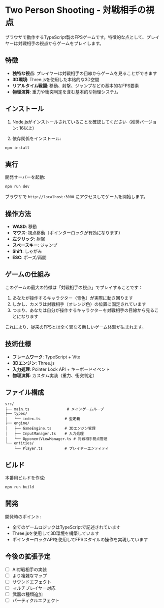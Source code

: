 # Two Person Shooting - 対戦相手の視点

ブラウザで動作するTypeScript製のFPSゲームです。特徴的な点として、プレイヤーは対戦相手の視点からゲームをプレイします。

## 特徴

- **独特な視点**: プレイヤーは対戦相手の目線からゲームを見ることができます
- **3D環境**: Three.jsを使用した本格的な3D空間
- **リアルタイム戦闘**: 移動、射撃、ジャンプなどの基本的なFPS要素
- **物理演算**: 重力や衝突判定を含む基本的な物理システム

## インストール

1. Node.jsがインストールされていることを確認してください（推奨バージョン: 16以上）

2. 依存関係をインストール:
```bash
npm install
```

## 実行

開発サーバーを起動:
```bash
npm run dev
```

ブラウザで `http://localhost:3000` にアクセスしてゲームを開始します。

## 操作方法

- **WASD**: 移動
- **マウス**: 視点移動（ポインターロックが有効になります）
- **左クリック**: 射撃
- **スペースキー**: ジャンプ
- **Shift**: しゃがみ
- **ESC**: ポーズ/再開

## ゲームの仕組み

このゲームの最大の特徴は「対戦相手の視点」でプレイすることです：

1. あなたが操作するキャラクター（青色）が実際に動き回ります
2. しかし、カメラは対戦相手（オレンジ色）の位置に固定されています
3. つまり、あなたは自分が操作するキャラクターを対戦相手の目線から見ることになります

これにより、従来のFPSとは全く異なる新しいゲーム体験が生まれます。

## 技術仕様

- **フレームワーク**: TypeScript + Vite
- **3Dエンジン**: Three.js
- **入力処理**: Pointer Lock API + キーボードイベント
- **物理演算**: カスタム実装（重力、衝突判定）

## ファイル構成

```
src/
├── main.ts                 # メインゲームループ
├── types/
│   └── index.ts           # 型定義
├── engine/
│   ├── GameEngine.ts      # 3Dエンジン管理
│   ├── InputManager.ts    # 入力処理
│   └── OpponentViewManager.ts # 対戦相手視点管理
└── entities/
    └── Player.ts          # プレイヤーエンティティ
```

## ビルド

本番用ビルドを作成:
```bash
npm run build
```

## 開発

開発時のポイント:

- 全てのゲームロジックはTypeScriptで記述されています
- Three.jsを使用して3D環境を構築しています
- ポインターロックAPIを使用してFPSスタイルの操作を実現しています

## 今後の拡張予定

- [ ] AI対戦相手の実装
- [ ] より複雑なマップ
- [ ] サウンドエフェクト
- [ ] マルチプレイヤー対応
- [ ] 武器の種類追加
- [ ] パーティクルエフェクト 